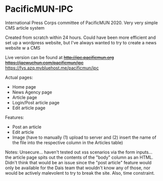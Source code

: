 # PacificMUN-IPC
International Press Corps committee of PacificMUN 2020. Very very simple CMS article system

Created from scratch within 24 hours. Could have been more efficient and set up a wordpress website, but I've always wanted to try to create a news website w a CMS

Live version can be found at ~~http://ipc.pacificmun.org~~ ~~https://jaewuchun.com/pacificmun/ipc~~
https://fys.azq.mybluehost.me/pacificmun/ipc

Actual pages:
 - Home page
 - News Agency page
 - Article page
 - Login/Post article page
 - Edit article page
 
Features:
  - Post an article
  - Edit article
  - Image (have to manually (1) upload to server and (2) insert the name of the file into the respective column in the Articles table)
  
Notes:
Unsecure... haven't tested out xss scenarios via the form inputs... the article page spits out the contents of the "body" column as an HTML. Didn't think that would be an issue since the "post article" feature would only be available for the Dais team that wouldn't know any of those, nor would be actively malevolent to try to break the site. Also, time constraint.
